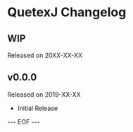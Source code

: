 QuetexJ Changelog
===================

## WIP
Released on 20XX-XX-XX

## v0.0.0
Released on 2019-XX-XX
- Initial Release

--- EOF ---
